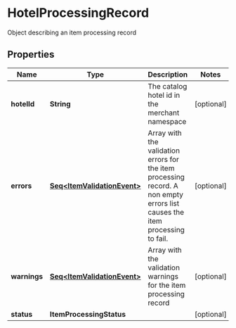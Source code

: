 

# HotelProcessingRecord

Object describing an item processing record

## Properties

Name | Type | Description | Notes
------------ | ------------- | ------------- | -------------
**hotelId** | **String** | The catalog hotel id in the merchant namespace |  [optional]
**errors** | [**Seq&lt;ItemValidationEvent&gt;**](ItemValidationEvent.md) | Array with the validation errors for the item processing record. A non empty errors list causes the item processing to fail. |  [optional]
**warnings** | [**Seq&lt;ItemValidationEvent&gt;**](ItemValidationEvent.md) | Array with the validation warnings for the item processing record |  [optional]
**status** | **ItemProcessingStatus** |  |  [optional]



